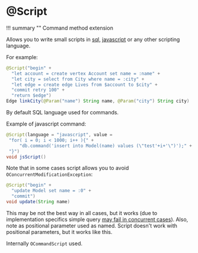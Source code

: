# @Script

!!! summary ""
    Command method extension

Allows you to write small scripts in [sql](https://orientdb.com/docs/last/SQL-batch.html), [javascript](https://orientdb.com/docs/last/Javascript-Command.html) or any other scripting language.

For example:

```java
@Script("begin" +
  "let account = create vertex Account set name = :name" +
  "let city = select from City where name = :city" +
  "let edge = create edge Lives from $account to $city" +
  "commit retry 100" +
  "return $edge")
Edge linkCity(@Param("name") String name, @Param("city") String city)
```

By default SQL language used for commands.

Example of javascript command:

```java
@Script(language = "javascript", value =
 "for( i = 0; i < 1000; i++ ){" +
     "db.command('insert into Model(name) values (\"test'+i+'\")');" +
 "}")
void jsScript()
```

Note that in some cases script allows you to avoid `OConcurrentModificationException`:

```java
@Script("begin" +
  "update Model set name = :0" +
  "commit")
void update(String name)
```

This may be not the best way in all cases, but it works (due to implementation specifics simple query [may fail in concurrent cases](../../guide/transactions.md#retry)).
Also, note as positional parameter used as named. Script doesn't work with positional parameters, but it works like this.

Internally `OCommandScript` used.
